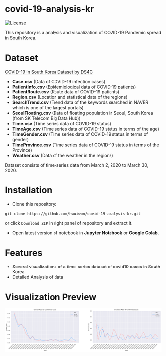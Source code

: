 # covid-19-analysis-kr

[![License](https://img.shields.io/github/license/mashape/apistatus.svg?maxAge=2592000)](https://github.com/hwuiwon/covid-19-analysis-kr/blob/master/LICENSE)

This repository is a analysis and visualization of COVID-19 Pandemic spread in South Korea.

# Dataset

[COVID-19 in South Korea Dataset by DS4C](https://www.kaggle.com/kimjihoo/coronavirusdataset)

*   **Case.csv** (Data of COVID-19 infection cases)
*   **PatientInfo.csv** (Epidemiological data of COVID-19 patients)
*   **PatientRoute.csv** (Route data of COVID-19 patients)
*   **Region.csv** (Location and statistical data of the regions)
*   **SearchTrend.csv** (Trend data of the keywords searched in NAVER which is one of the largest portals)
*   **SeoulFloating.csv** (Data of floating population in Seoul, South Korea (from SK Telecom Big Data Hub))
*   **Time.csv** (Time series data of COVID-19 status)
*   **TimeAge.csv** (Time series data of COVID-19 status in terms of the age)
*   **TimeGender.csv** (Time series data of COVID-19 status in terms of gender)
*   **TimeProvince.csv** (Time series data of COVID-19 status in terms of the Province)
*   **Weather.csv** (Data of the weather in the regions)

Dataset consists of time-series data from March 2, 2020 to March 30, 2020.

# Installation

* Clone this repository:  
```console
git clone https://github.com/hwuiwon/covid-19-analysis-kr.git
```
or click `Download ZIP` in right panel of repository and extract it.
* Open latest version of notebook in **Jupyter Notebook** or **Google Colab**.

# Features

* Several visualizations of a time-series dataset of covid19 cases in South Korea
* Detailed Analysis of data

# Visualization Preview

![Growth and Decease Rate by Gender](graphs/growth_decease_gender.png)
